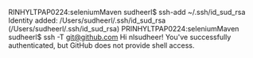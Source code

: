 RINHYLTPAP0224:seleniumMaven sudheerl$ ssh-add ~/.ssh/id_sud_rsa
Identity added: /Users/sudheerl/.ssh/id_sud_rsa (/Users/sudheerl/.ssh/id_sud_rsa)
PRINHYLTPAP0224:seleniumMaven sudheerl$ ssh -T git@github.com
Hi nlsudheer! You've successfully authenticated, but GitHub does not provide shell access.
